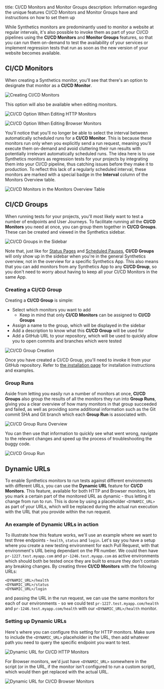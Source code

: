 title: CI/CD Monitors and Monitor Groups
description: Information regarding the unique features CI/CD Monitors and Monitor Groups have and instructions on how to set them up

While Synthetics monitors are predominantly used to monitor a website at regular intervals, it's also possible to invoke them as part of your CI/CD pipelines using the **CI/CD Monitors** and **Monitor Groups** features, so that you can run them on-demand to test the availability of your services or implement regression tests that run as soon as the new version of your website becomes available.



## CI/CD Monitors

When creating a Synthetics monitor, you'll see that there's an option to designate that monitor as a **CI/CD Monitor**.

![Creating CI/CD Monitors](/docs/images/synthetics/cicd-monitor-creation.png)

This option will also be available when editing monitors.

![CI/CD Option When Editing HTTP Monitors](/docs/images/synthetics/cicd-monitor-editing-http.png)

![CI/CD Option When Editing Browser Monitors](/docs/images/synthetics/cicd-monitor-editing-browser.png)

You'll notice that you'll no longer be able to select the interval between automatically scheduled runs for a **CI/CD Monitor**. This is because these monitors run only when you explicitly send a run request, meaning you'll execute them on-demand and avoid cluttering their run results with potentially irrelevant automatically scheduled runs. The idea here is to use Synthetics monitors as regression tests for your projects by integrating them into your CI/CD pipeline, thus catching issues before they make it to production. To reflect this lack of a regularly scheduled interval, these monitors are marked with a special badge in the **Interval** column of the Monitors Overview table.

![CI/CD Monitors in the Monitors Overview Table](/docs/images/synthetics/cicd-monitors-overview.png)



## CI/CD Groups

When running tests for your projects, you'll most likely want to test a number of endpoints and User Journeys. To facilitate running all the **CI/CD Monitors** you need at once, you can group them together in **CI/CD Groups**. These can be created and viewed in the Synthetics sidebar.

![CI/CD Groups in the Sidebar](/docs/images/synthetics/cicd-group-sidebar.png)

Note that, just like for [Status Pages](/docs/synthetics/status-pages/) and [Scheduled Pauses](/docs/synthetics/scheduled-pauses/), **CI/CD Groups** will only show up in the sidebar when you're in the general Synthetics overview, not in the overview for a specific Synthetics App. This also means that you can add monitors from any Synthetics App to any **CI/CD Group**, so you don't need to worry about having to keep all your CI/CD Monitors in the same App.


### Creating a CI/CD Group

Creating a **CI/CD Group** is simple:
- Select which monitors you want to add
  - Keep in mind that only **CI/CD Monitors** can be assigned to **CI/CD Groups**
- Assign a name to the group, which will be displayed in the sidebar
- Add a description to know what this **CI/CD Group** will be used for
- Add a GitHub URL to your repository, which will be used to quickly allow you to open commits and branches which were tested

![CI/CD Group Creation](/docs/images/synthetics/cicd-group-creation.png)

Once you have created a CI/CD Group, you'll need to invoke it from your GitHub repository. Refer to [the installation page](/docs/synthetics/ci-cd/ci-cd-installation/) for installation instructions and examples.


### Group Runs

Aside from letting you easily run a number of monitors at once, **CI/CD Groups** also group the results of all the monitors they run into **Group Runs**, giving you a clear overview of how many monitors in that group succeeded and failed, as well as providing some additional information such as the Git commit SHA and Git branch which each **Group Run** is associated with.

![CI/CD Group Runs Overview](/docs/images/synthetics/cicd-group-run-list.png)

You can then use that information to quickly see what went wrong, navigate to the relevant changes and speed up the process of troubleshooting the buggy code.

![CI/CD Group Run](/docs/images/synthetics/cicd-group-run.png)



## Dynamic URLs

To enable Synthetics monitors to run tests against different environments with different URLs, you can use the **Dynamic URL** feature for **CI/CD Monitors**. This feature, available for both HTTP and Browser monitors, lets you mark a certain part of the monitored URL as dynamic - thus letting it change from run to run. This is done by using a placeholder `<DYNAMIC_URL>` as part of your URLs, which will be replaced during the actual run execution with the URL that you provide within the run request.


### An example of Dynamic URLs in action

To illustrate how this feature works, we'll use an example where we want to test three endpoints - `health`, `status` and `login`. Let's say you have a setup where you create a new testing environment for each Pull Request, with that environment's URL being dependant on the PR number. We could then have `pr-1227.test.myapp.com` and `pr-1246.test.myapp.com` as active environments which should both be tested once they are built to ensure they don't contain any breaking changes. By creating three **CI/CD Monitors** with the following URLs:
```
<DYNAMIC_URL>/health
<DYNAMIC_URL>/status
<DYNAMIC_URL>/login
```
and passing the URL in the run request, we can use the same monitors for each of our environments - so we could test `pr-1227.test.myapp.com/health` and `pr-1246.test.myapp.com/health` with our `<DYNAMIC_URL>/health` monitor.


### Setting up Dynamic URLs

Here's where you can configure this setting for HTTP monitors. Make sure to include the `<DYNAMIC_URL>` placeholder in the URL, then add whatever path you need to query the specific endpoint you want to test.

![Dynamic URL for CI/CD HTTP Monitors](/docs/images/synthetics/cicd-dynamic-url-http.png)

For Browser monitors, we'd just have `<DYNAMIC_URL>` somewhere in the script (or in the URL, if the monitor isn't configured to run a custom script), which would then get replaced with the actual URL.

![Dynamic URL for CI/CD Browser Monitors](/docs/images/synthetics/cicd-dynamic-url-browser.png)
